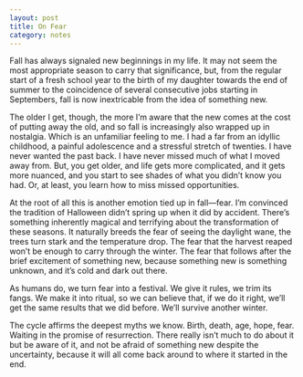 ```yaml
---
layout: post
title: On Fear
category: notes
---
```


Fall has always signaled new beginnings in my life. It may not seem the most appropriate season to carry that significance, but, from the regular start of a fresh school year to the birth of my daughter towards the end of summer to the coincidence of several consecutive jobs starting in Septembers, fall is now inextricable from the idea of something new.

The older I get, though, the more I’m aware that the new comes at the cost of putting away the old, and so fall is increasingly also wrapped up in nostalgia. Which is an unfamiliar feeling to me. I had a far from an idyllic childhood, a painful adolescence and a stressful stretch of twenties. I have never wanted the past back. I have never missed much of what I moved away from. But, you get older, and life gets more complicated, and it gets more nuanced, and you start to see shades of what you didn’t know you had. Or, at least, you learn how to miss missed opportunities.

At the root of all this is another emotion tied up in fall—fear. I’m convinced the tradition of Halloween didn’t spring up when it did by accident. There’s something inherently magical and terrifying about the transformation of these seasons. It naturally breeds the fear of seeing the daylight wane, the trees turn stark and the temperature drop. The fear that the harvest reaped won’t be enough to carry through the winter. The fear that follows after the brief excitement of something new, because something new is something unknown, and it’s cold and dark out there.

As humans do, we turn fear into a festival. We give it rules, we trim its fangs. We make it into ritual, so we can believe that, if we do it right, we’ll get the same results that we did before. We’ll survive another winter.

The cycle affirms the deepest myths we know. Birth, death, age, hope, fear. Waiting in the promise of resurrection. There really isn’t much to do about it but be aware of it, and not be afraid of something new despite the uncertainty, because it will all come back around to where it started in the end.
